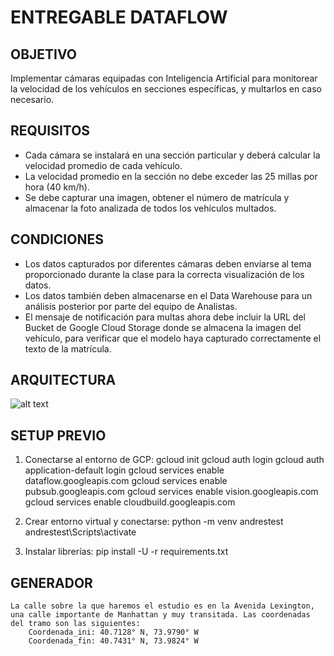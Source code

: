 # ENTREGABLE DATAFLOW

## OBJETIVO
Implementar cámaras equipadas con Inteligencia Artificial para monitorear la velocidad de los vehículos en secciones específicas, y multarlos en caso necesario.

## REQUISITOS
- Cada cámara se instalará en una sección particular y deberá calcular la velocidad promedio de cada vehículo.
- La velocidad promedio en la sección no debe exceder las 25 millas por hora (40 km/h).
- Se debe capturar una imagen, obtener el número de matrícula y almacenar la foto analizada de todos los vehículos multados.

## CONDICIONES
- Los datos capturados por diferentes cámaras deben enviarse al tema proporcionado durante la clase para la correcta visualización de los datos.
- Los datos también deben almacenarse en el Data Warehouse para un análisis posterior por parte del equipo de Analistas.
- El mensaje de notificación para multas ahora debe incluir la URL del Bucket de Google Cloud Storage donde se almacena la imagen del vehículo, para verificar  que el modelo haya capturado correctamente el texto de la matrícula.

## ARQUITECTURA
![alt text](image.png)

## SETUP PREVIO
 1. Conectarse al entorno de GCP:
    gcloud init
    gcloud auth login
    gcloud auth application-default login
    gcloud services enable dataflow.googleapis.com
    gcloud services enable pubsub.googleapis.com
    gcloud services enable vision.googleapis.com
    gcloud services enable cloudbuild.googleapis.com

 2. Crear entorno virtual y conectarse:
    python -m venv andrestest
    andrestest\Scripts\activate

 3. Instalar librerías:
    pip install -U -r requirements.txt

## GENERADOR
    La calle sobre la que haremos el estudio es en la Avenida Lexington, una calle importante de Manhattan y muy transitada. Las coordenadas del tramo son las siguientes:
        Coordenada_ini: 40.7128° N, 73.9790° W
        Coordenada_fin: 40.7431° N, 73.9824° W